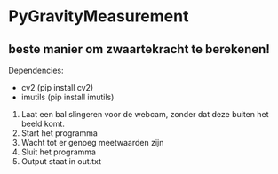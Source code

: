 # PyGravityMeasurement
## beste manier om zwaartekracht te berekenen! ##

Dependencies:
  * cv2 (pip install cv2)
  * imutils (pip install imutils)

1. Laat een bal slingeren voor de webcam, zonder dat deze buiten het beeld komt.
2. Start het programma
3. Wacht tot er genoeg meetwaarden zijn
4. Sluit het programma
5. Output staat in out.txt
